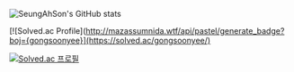 ![SeungAhSon's GitHub stats](https://github-readme-stats.vercel.app/api?username=SeungAhSon&show_icons=true&theme=radical)

[![Solved.ac Profile](http://mazassumnida.wtf/api/pastel/generate_badge?boj={gongsoonyee}](https://solved.ac/gongsoonyee/)

[![Solved.ac
프로필](http://mazassumnida.wtf/api/mini/generate_badge?boj=gongsoonyee)](https://solved.ac/gongsoonyee)
